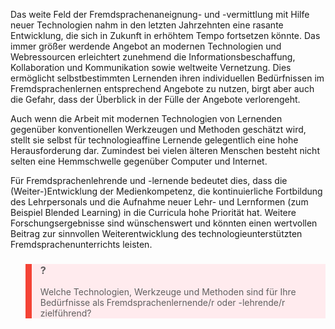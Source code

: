Das weite Feld der Fremdsprachenaneignung- und -vermittlung mit Hilfe neuer Technologien nahm in den letzten Jahrzehnten eine rasante Entwicklung, die sich in Zukunft in erhöhtem Tempo fortsetzen könnte. Das immer größer werdende Angebot an modernen Technologien und Webressourcen erleichtert zunehmend die Informationsbeschaffung, Kollaboration und Kommunikation sowie weltweite Vernetzung. Dies ermöglicht selbstbestimmten Lernenden ihren individuellen Bedürfnissen im Fremdsprachenlernen entsprechend Angebote zu nutzen, birgt aber auch die Gefahr, dass der Überblick in der Fülle der Angebote verlorengeht.

Auch wenn die Arbeit mit modernen Technologien von Lernenden gegenüber konventionellen Werkzeugen und Methoden geschätzt wird, stellt sie selbst für technologieaffine Lernende gelegentlich eine hohe Herausforderung dar. Zumindest bei vielen älteren Menschen besteht nicht selten eine Hemmschwelle gegenüber Computer und Internet.

Für Fremdsprachenlehrende und -lernende bedeutet dies, dass die (Weiter-)Entwicklung der Medienkompetenz, die kontinuierliche Fortbildung des Lehrpersonals und die Aufnahme neuer Lehr- und Lernformen (zum Beispiel Blended Learning) in die Curricula hohe Priorität hat. Weitere Forschungsergebnisse sind wünschenswert und könnten einen wertvollen Beitrag zur sinnvollen Weiterentwicklung des technologieunterstützten Fremdsprachenunterrichts leisten.

<blockquote style="background: #FFEBEE; border-left: 10px solid #F44336">

### ?

Welche Technologien, Werkzeuge und Methoden sind für Ihre Bedürfnisse als Fremdsprachenlernende/r oder -lehrende/r zielführend?

</blockquote>
